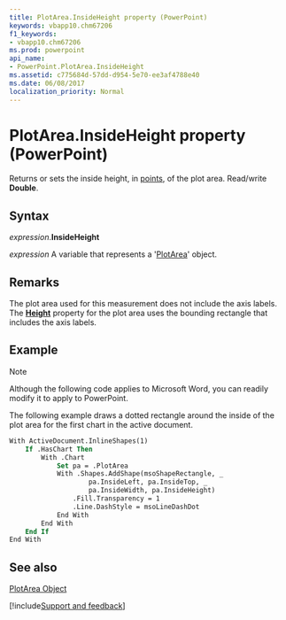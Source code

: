 ```yaml
---
title: PlotArea.InsideHeight property (PowerPoint)
keywords: vbapp10.chm67206
f1_keywords:
- vbapp10.chm67206
ms.prod: powerpoint
api_name:
- PowerPoint.PlotArea.InsideHeight
ms.assetid: c775684d-57dd-d954-5e70-ee3af4788e40
ms.date: 06/08/2017
localization_priority: Normal
---
```



# PlotArea.InsideHeight property (PowerPoint)

Returns or sets the inside height, in [points](../language/glossary/vbe-glossary.md#point), of the plot area. Read/write  **Double**.


## Syntax

_expression_.**InsideHeight**

_expression_ A variable that represents a '[PlotArea](PowerPoint.PlotArea.md)' object.


## Remarks

The plot area used for this measurement does not include the axis labels. The  **[Height](PowerPoint.PlotArea.Height.md)** property for the plot area uses the bounding rectangle that includes the axis labels.


## Example




> [!NOTE] 
> Although the following code applies to Microsoft Word, you can readily modify it to apply to PowerPoint.

The following example draws a dotted rectangle around the inside of the plot area for the first chart in the active document.




```vb
With ActiveDocument.InlineShapes(1)
    If .HasChart Then
        With .Chart
            Set pa = .PlotArea
            With .Shapes.AddShape(msoShapeRectangle, _
                    pa.InsideLeft, pa.InsideTop, _
                    pa.InsideWidth, pa.InsideHeight)
                .Fill.Transparency = 1
                .Line.DashStyle = msoLineDashDot
            End With
        End With
    End If
End With
```


## See also


[PlotArea Object](PowerPoint.PlotArea.md)

[!include[Support and feedback](~/includes/feedback-boilerplate.md)]
